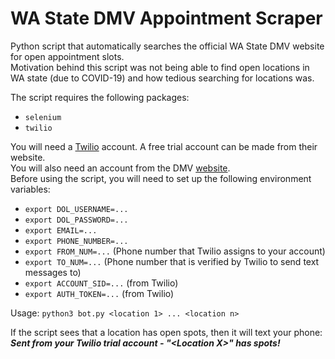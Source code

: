 # WA State DMV Appointment Scraper
Python script that automatically searches the official WA State DMV website for open appointment slots.  
Motivation behind this script was not being able to find open locations in WA state (due to COVID-19) and how tedious searching for locations was.
  
The script requires the following packages:
- ```selenium```
- ```twilio```
  
You will need a [Twilio](https://www.twilio.com) account. A free trial account can be made from their website.  
You will also need an account from the DMV [website](https://secure.dol.wa.gov/).  
Before using the script, you will need to set up the following environment variables:
- ```export DOL_USERNAME=...```
- ```export DOL_PASSWORD=...```
- ```export EMAIL=...```
- ```export PHONE_NUMBER=...```
- ```export FROM_NUM=...``` (Phone number that Twilio assigns to your account)
- ```export TO_NUM=...``` (Phone number that is verified by Twilio to send text messages to) 
- ```export ACCOUNT_SID=...``` (from Twilio)
- ```export AUTH_TOKEN=...``` (from Twilio)
  
Usage: ```python3 bot.py <location 1> ... <location n>```
  
If the script sees that a location has open spots, then it will text your phone:  
___Sent from your Twilio trial account - "\<Location X\>" has spots!___  
  

